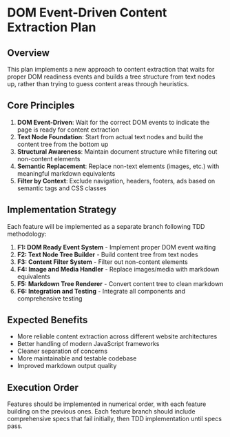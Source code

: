 # DOM Event-Driven Content Extraction Plan

## Overview

This plan implements a new approach to content extraction that waits for proper DOM readiness events and builds a tree structure from text nodes up, rather than trying to guess content areas through heuristics.

## Core Principles

1. **DOM Event-Driven**: Wait for the correct DOM events to indicate the page is ready for content extraction
2. **Text Node Foundation**: Start from actual text nodes and build the content tree from the bottom up
3. **Structural Awareness**: Maintain document structure while filtering out non-content elements
4. **Semantic Replacement**: Replace non-text elements (images, etc.) with meaningful markdown equivalents
5. **Filter by Context**: Exclude navigation, headers, footers, ads based on semantic tags and CSS classes

## Implementation Strategy

Each feature will be implemented as a separate branch following TDD methodology:

1. **F1: DOM Ready Event System** - Implement proper DOM event waiting
2. **F2: Text Node Tree Builder** - Build content tree from text nodes
3. **F3: Content Filter System** - Filter out non-content elements
4. **F4: Image and Media Handler** - Replace images/media with markdown equivalents
5. **F5: Markdown Tree Renderer** - Convert content tree to clean markdown
6. **F6: Integration and Testing** - Integrate all components and comprehensive testing

## Expected Benefits

- More reliable content extraction across different website architectures
- Better handling of modern JavaScript frameworks
- Cleaner separation of concerns
- More maintainable and testable codebase
- Improved markdown output quality

## Execution Order

Features should be implemented in numerical order, with each feature building on the previous ones. Each feature branch should include comprehensive specs that fail initially, then TDD implementation until specs pass.